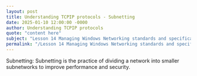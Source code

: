 ```yaml
---
layout: post
title: Understanding TCPIP protocols - Subnetting
date: 2025-01-10 12:00:00 -0000
author: Understanding TCPIP protocols
quote: "content here"
subject: "Lesson 14 Managing Windows Networking standards and specifications"
permalink: "/Lesson 14 Managing Windows Networking standards and specifications/Understanding TCPIP protocols/Understanding TCPIP protocols - Subnetting"
---
```


Subnetting: Subnetting is the practice of dividing a network into smaller subnetworks to improve performance and security.
